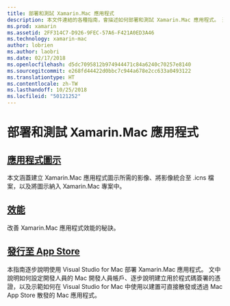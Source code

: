 ```yaml
---
title: 部署和測試 Xamarin.Mac 應用程式
description: 本文件連結的各種指南，會描述如何部署和測試 Xamarin.Mac 應用程式。 連結的指南會討論應用程式圖示、效能及發佈至 App Store。
ms.prod: xamarin
ms.assetid: 2FF314C7-D926-9FEC-57A6-F421A0ED3A46
ms.technology: xamarin-mac
author: lobrien
ms.author: laobri
ms.date: 02/17/2018
ms.openlocfilehash: d5dc7095812b974944471c84a6240c70257e8140
ms.sourcegitcommit: e268fd44422d0bbc7c944a678e2cc633a0493122
ms.translationtype: HT
ms.contentlocale: zh-TW
ms.lasthandoff: 10/25/2018
ms.locfileid: "50121252"
---
```

# <a name="deploying-and-testing-xamarinmac-apps"></a>部署和測試 Xamarin.Mac 應用程式

## <a name="application-iconapp-iconmd"></a>[應用程式圖示](app-icon.md)

本文涵蓋建立 Xamarin.Mac 應用程式圖示所需的影像、將影像統合至 .icns 檔案，以及將圖示納入 Xamarin.Mac 專案中。

## <a name="performanceperformancemd"></a>[效能](performance.md)

改善 Xamarin.Mac 應用程式效能的秘訣。

## <a name="publishing-to-the-app-storepublishing-to-the-app-storeindexmd"></a>[發行至 App Store](publishing-to-the-app-store/index.md)

本指南逐步說明使用 Visual Studio for Mac 部署 Xamarin.Mac 應用程式。 文中說明如何設定開發人員的 Mac 開發人員帳戶、逐步說明建立用於程式碼簽署的憑證，以及示範如何在 Visual Studio for Mac 中使用以建置可直接散發或透過 Mac App Store 散發的 Mac 應用程式。
